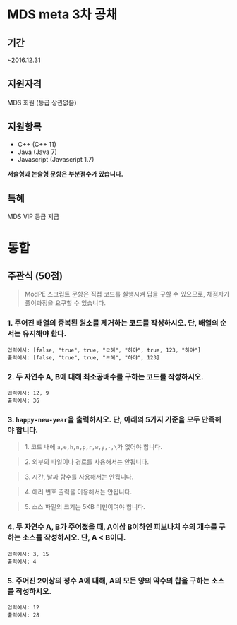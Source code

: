 # MDS meta 3차 공채

## 기간
~2016.12.31

## 지원자격
MDS 회원 (등급 상관없음)

## 지원항목
* C++ (C++ 11)
* Java (Java 7)
* Javascript (Javascript 1.7)

**서술형과 논술형 문항은 부분점수가 있습니다.**

## 특혜
MDS VIP 등급 지급



# 통합
## 주관식 (50점)
> ModPE 스크립트 문항은 직접 코드를 실행시켜 답을 구할 수 있으므로, 채점자가 풀이과정을 요구할 수 있습니다.

### 1. 주어진 배열의 중복된 원소를 제거하는 코드를 작성하시오. 단, 배열의 순서는 유지해야 한다.
```
입력예시: [false, "true", true, "ㄹ혜", "하야", true, 123, "하야"]
출력예시: [false, "true", true, "ㄹ혜", "하야", 123]
```

### 2. 두 자연수 A, B에 대해 최소공배수를 구하는 코드를 작성하시오.
```
입력예시: 12, 9
출력예시: 36
```

### 3. `happy-new-year`을 출력하시오. 단, 아래의 5가지 기준을 모두 만족해야 합니다.
> 1. 코드 내에 `a,e,h,n,p,r,w,y,-,\`가 없어야 합니다.

> 2. 외부의 파일이나 경로를 사용해서는 안됩니다.

> 3. 시간, 날짜 함수를 사용해서는 안됩니다.

> 4. 에러 번호 출력을 이용해서는 안됩니다.

> 5. 소스 파일의 크기는 5KB 미만이여야 합니다.

### 4. 두 자연수 A, B가 주어졌을 때, A이상 B이하인 피보나치 수의 개수를 구하는 소스를 작성하시오. 단, A < B이다.
```
입력예시: 3, 15
출력예시: 4
```

### 5. 주어진 2이상의 정수 A에 대해, A의 모든 양의 약수의 합을 구하는 소스를 작성하시오.
```
입력예시: 12
출력예시: 28
```